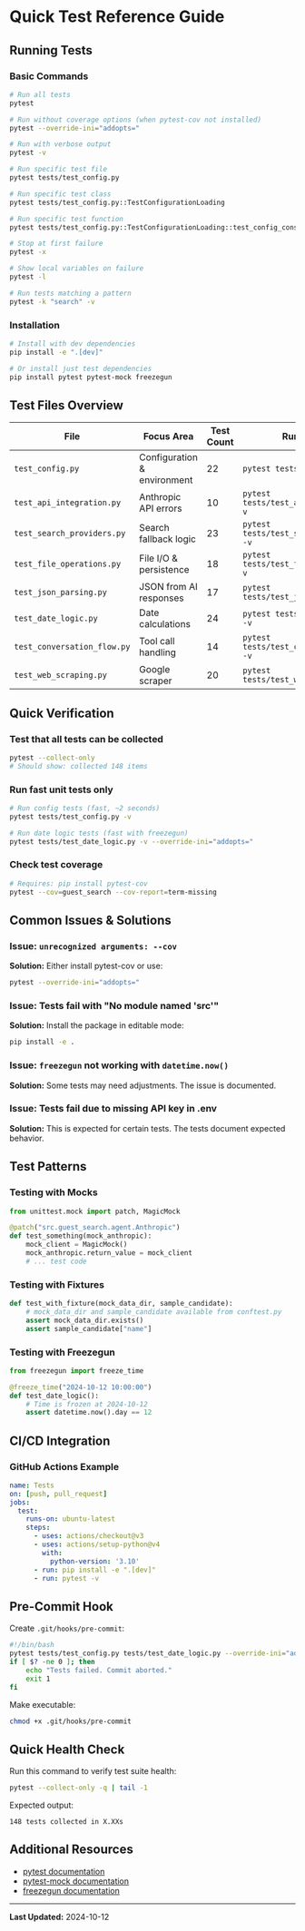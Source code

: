 # Quick Test Reference Guide

## Running Tests

### Basic Commands

```bash
# Run all tests
pytest

# Run without coverage options (when pytest-cov not installed)
pytest --override-ini="addopts="

# Run with verbose output
pytest -v

# Run specific test file
pytest tests/test_config.py

# Run specific test class
pytest tests/test_config.py::TestConfigurationLoading

# Run specific test function
pytest tests/test_config.py::TestConfigurationLoading::test_config_constants

# Stop at first failure
pytest -x

# Show local variables on failure
pytest -l

# Run tests matching a pattern
pytest -k "search" -v
```

### Installation

```bash
# Install with dev dependencies
pip install -e ".[dev]"

# Or install just test dependencies
pip install pytest pytest-mock freezegun
```

## Test Files Overview

| File | Focus Area | Test Count | Run Command |
|------|------------|------------|-------------|
| `test_config.py` | Configuration & environment | 22 | `pytest tests/test_config.py -v` |
| `test_api_integration.py` | Anthropic API errors | 10 | `pytest tests/test_api_integration.py -v` |
| `test_search_providers.py` | Search fallback logic | 23 | `pytest tests/test_search_providers.py -v` |
| `test_file_operations.py` | File I/O & persistence | 18 | `pytest tests/test_file_operations.py -v` |
| `test_json_parsing.py` | JSON from AI responses | 17 | `pytest tests/test_json_parsing.py -v` |
| `test_date_logic.py` | Date calculations | 24 | `pytest tests/test_date_logic.py -v` |
| `test_conversation_flow.py` | Tool call handling | 14 | `pytest tests/test_conversation_flow.py -v` |
| `test_web_scraping.py` | Google scraper | 20 | `pytest tests/test_web_scraping.py -v` |

## Quick Verification

### Test that all tests can be collected
```bash
pytest --collect-only
# Should show: collected 148 items
```

### Run fast unit tests only
```bash
# Run config tests (fast, ~2 seconds)
pytest tests/test_config.py -v

# Run date logic tests (fast with freezegun)
pytest tests/test_date_logic.py -v --override-ini="addopts="
```

### Check test coverage
```bash
# Requires: pip install pytest-cov
pytest --cov=guest_search --cov-report=term-missing
```

## Common Issues & Solutions

### Issue: `unrecognized arguments: --cov`
**Solution:** Either install pytest-cov or use:
```bash
pytest --override-ini="addopts="
```

### Issue: Tests fail with "No module named 'src'"
**Solution:** Install the package in editable mode:
```bash
pip install -e .
```

### Issue: `freezegun` not working with `datetime.now()`
**Solution:** Some tests may need adjustments. The issue is documented.

### Issue: Tests fail due to missing API key in .env
**Solution:** This is expected for certain tests. The tests document expected behavior.

## Test Patterns

### Testing with Mocks
```python
from unittest.mock import patch, MagicMock

@patch("src.guest_search.agent.Anthropic")
def test_something(mock_anthropic):
    mock_client = MagicMock()
    mock_anthropic.return_value = mock_client
    # ... test code
```

### Testing with Fixtures
```python
def test_with_fixture(mock_data_dir, sample_candidate):
    # mock_data_dir and sample_candidate available from conftest.py
    assert mock_data_dir.exists()
    assert sample_candidate["name"]
```

### Testing with Freezegun
```python
from freezegun import freeze_time

@freeze_time("2024-10-12 10:00:00")
def test_date_logic():
    # Time is frozen at 2024-10-12
    assert datetime.now().day == 12
```

## CI/CD Integration

### GitHub Actions Example
```yaml
name: Tests
on: [push, pull_request]
jobs:
  test:
    runs-on: ubuntu-latest
    steps:
      - uses: actions/checkout@v3
      - uses: actions/setup-python@v4
        with:
          python-version: '3.10'
      - run: pip install -e ".[dev]"
      - run: pytest -v
```

## Pre-Commit Hook

Create `.git/hooks/pre-commit`:
```bash
#!/bin/bash
pytest tests/test_config.py tests/test_date_logic.py --override-ini="addopts=" -x
if [ $? -ne 0 ]; then
    echo "Tests failed. Commit aborted."
    exit 1
fi
```

Make executable:
```bash
chmod +x .git/hooks/pre-commit
```

## Quick Health Check

Run this command to verify test suite health:
```bash
pytest --collect-only -q | tail -1
```

Expected output:
```
148 tests collected in X.XXs
```

## Additional Resources

- [pytest documentation](https://docs.pytest.org/)
- [pytest-mock documentation](https://pytest-mock.readthedocs.io/)
- [freezegun documentation](https://github.com/spulec/freezegun)

---

**Last Updated:** 2024-10-12
